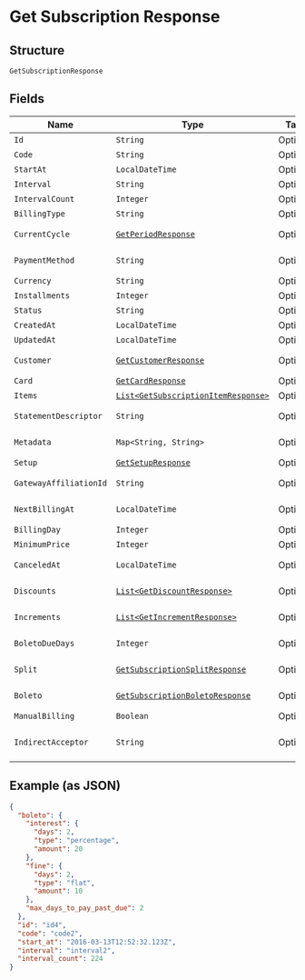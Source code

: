 
# Get Subscription Response

## Structure

`GetSubscriptionResponse`

## Fields

| Name | Type | Tags | Description | Getter | Setter |
|  --- | --- | --- | --- | --- | --- |
| `Id` | `String` | Optional | - | String getId() | setId(String id) |
| `Code` | `String` | Optional | - | String getCode() | setCode(String code) |
| `StartAt` | `LocalDateTime` | Optional | - | LocalDateTime getStartAt() | setStartAt(LocalDateTime startAt) |
| `Interval` | `String` | Optional | - | String getInterval() | setInterval(String interval) |
| `IntervalCount` | `Integer` | Optional | - | Integer getIntervalCount() | setIntervalCount(Integer intervalCount) |
| `BillingType` | `String` | Optional | - | String getBillingType() | setBillingType(String billingType) |
| `CurrentCycle` | [`GetPeriodResponse`](../../doc/models/get-period-response.md) | Optional | - | GetPeriodResponse getCurrentCycle() | setCurrentCycle(GetPeriodResponse currentCycle) |
| `PaymentMethod` | `String` | Optional | - | String getPaymentMethod() | setPaymentMethod(String paymentMethod) |
| `Currency` | `String` | Optional | - | String getCurrency() | setCurrency(String currency) |
| `Installments` | `Integer` | Optional | - | Integer getInstallments() | setInstallments(Integer installments) |
| `Status` | `String` | Optional | - | String getStatus() | setStatus(String status) |
| `CreatedAt` | `LocalDateTime` | Optional | - | LocalDateTime getCreatedAt() | setCreatedAt(LocalDateTime createdAt) |
| `UpdatedAt` | `LocalDateTime` | Optional | - | LocalDateTime getUpdatedAt() | setUpdatedAt(LocalDateTime updatedAt) |
| `Customer` | [`GetCustomerResponse`](../../doc/models/get-customer-response.md) | Optional | - | GetCustomerResponse getCustomer() | setCustomer(GetCustomerResponse customer) |
| `Card` | [`GetCardResponse`](../../doc/models/get-card-response.md) | Optional | - | GetCardResponse getCard() | setCard(GetCardResponse card) |
| `Items` | [`List<GetSubscriptionItemResponse>`](../../doc/models/get-subscription-item-response.md) | Optional | - | List<GetSubscriptionItemResponse> getItems() | setItems(List<GetSubscriptionItemResponse> items) |
| `StatementDescriptor` | `String` | Optional | - | String getStatementDescriptor() | setStatementDescriptor(String statementDescriptor) |
| `Metadata` | `Map<String, String>` | Optional | - | Map<String, String> getMetadata() | setMetadata(Map<String, String> metadata) |
| `Setup` | [`GetSetupResponse`](../../doc/models/get-setup-response.md) | Optional | - | GetSetupResponse getSetup() | setSetup(GetSetupResponse setup) |
| `GatewayAffiliationId` | `String` | Optional | Affiliation Code | String getGatewayAffiliationId() | setGatewayAffiliationId(String gatewayAffiliationId) |
| `NextBillingAt` | `LocalDateTime` | Optional | - | LocalDateTime getNextBillingAt() | setNextBillingAt(LocalDateTime nextBillingAt) |
| `BillingDay` | `Integer` | Optional | - | Integer getBillingDay() | setBillingDay(Integer billingDay) |
| `MinimumPrice` | `Integer` | Optional | - | Integer getMinimumPrice() | setMinimumPrice(Integer minimumPrice) |
| `CanceledAt` | `LocalDateTime` | Optional | - | LocalDateTime getCanceledAt() | setCanceledAt(LocalDateTime canceledAt) |
| `Discounts` | [`List<GetDiscountResponse>`](../../doc/models/get-discount-response.md) | Optional | Subscription discounts | List<GetDiscountResponse> getDiscounts() | setDiscounts(List<GetDiscountResponse> discounts) |
| `Increments` | [`List<GetIncrementResponse>`](../../doc/models/get-increment-response.md) | Optional | Subscription increments | List<GetIncrementResponse> getIncrements() | setIncrements(List<GetIncrementResponse> increments) |
| `BoletoDueDays` | `Integer` | Optional | Days until boleto expires | Integer getBoletoDueDays() | setBoletoDueDays(Integer boletoDueDays) |
| `Split` | [`GetSubscriptionSplitResponse`](../../doc/models/get-subscription-split-response.md) | Optional | Subscription's split response | GetSubscriptionSplitResponse getSplit() | setSplit(GetSubscriptionSplitResponse split) |
| `Boleto` | [`GetSubscriptionBoletoResponse`](../../doc/models/get-subscription-boleto-response.md) | Optional | - | GetSubscriptionBoletoResponse getBoleto() | setBoleto(GetSubscriptionBoletoResponse boleto) |
| `ManualBilling` | `Boolean` | Optional | - | Boolean getManualBilling() | setManualBilling(Boolean manualBilling) |
| `IndirectAcceptor` | `String` | Optional | Business model identifier | String getIndirectAcceptor() | setIndirectAcceptor(String indirectAcceptor) |

## Example (as JSON)

```json
{
  "boleto": {
    "interest": {
      "days": 2,
      "type": "percentage",
      "amount": 20
    },
    "fine": {
      "days": 2,
      "type": "flat",
      "amount": 10
    },
    "max_days_to_pay_past_due": 2
  },
  "id": "id4",
  "code": "code2",
  "start_at": "2016-03-13T12:52:32.123Z",
  "interval": "interval2",
  "interval_count": 224
}
```

